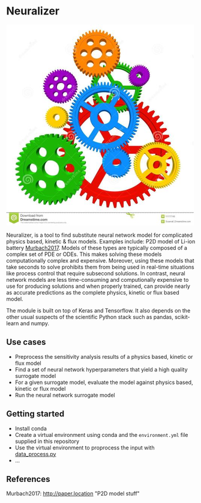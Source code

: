 Neuralizer
==========

![Neuralizer logo](https://github.com/BeckResearchLab/Neuralizer/blob/organizer/Logo.png)

Neuralizer, is a tool to find substitute neural network model for complicated physics based, kinetic & flux models. Examples include: P2D model of Li-ion battery [Murbach2017](#Murbach2017). Models of these types are typically composed of a complex set of PDE or ODEs. This makes solving these models computationally complex and expensive.  Moreover, using these models that take seconds to solve prohibits them from being used in real-time situations like process control that require subsecond solutions. In contrast, neural network models are less time-consuming and computionally expensive to use for producing solutions and when properly trained, can provide nearly as accurate predictions as the complete physics, kinetic or flux based model.

The module is built on top of Keras and Tensorflow.  It also depends on the other usual suspects of the scientific Python stack such as pandas, scikit-learn and numpy.

Use cases
----------------
* Preprocess the sensitivity analysis results of a physics based, kinetic or flux model
* Find a set of neural network hyperparameters that yield a high quality surrogate model
* For a given surrogate model, evaluate the model against physics based, kinetic or flux model
* Run the neural network surrogate model

Getting started
-----------------
* Install conda
* Create a virtual environment using conda and the `environment.yml` file supplied in this repository
* Use the virtual environment to proprocess the input with [data_process.py](https://github.com/BeckResearchLab/Neuralizer/blob/organizer/model_create/data_process.py)
* ...

References
-----------------
<a name="Murbach2017">Murbach2017: http://paper.location "P2D model stuff"</a>
